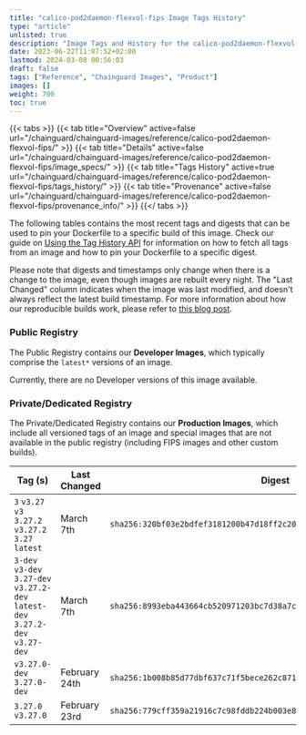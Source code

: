 ```yaml
---
title: "calico-pod2daemon-flexvol-fips Image Tags History"
type: "article"
unlisted: true
description: "Image Tags and History for the calico-pod2daemon-flexvol-fips Chainguard Image"
date: 2023-06-22T11:07:52+02:00
lastmod: 2024-03-08 00:56:03
draft: false
tags: ["Reference", "Chainguard Images", "Product"]
images: []
weight: 700
toc: true
---
```


{{< tabs >}}
{{< tab title="Overview" active=false url="/chainguard/chainguard-images/reference/calico-pod2daemon-flexvol-fips/" >}}
{{< tab title="Details" active=false url="/chainguard/chainguard-images/reference/calico-pod2daemon-flexvol-fips/image_specs/" >}}
{{< tab title="Tags History" active=true url="/chainguard/chainguard-images/reference/calico-pod2daemon-flexvol-fips/tags_history/" >}}
{{< tab title="Provenance" active=false url="/chainguard/chainguard-images/reference/calico-pod2daemon-flexvol-fips/provenance_info/" >}}
{{</ tabs >}}

The following tables contains the most recent tags and digests that can be used to pin your Dockerfile to a specific build of this image. Check our guide on [Using the Tag History API](/chainguard/chainguard-images/using-the-tag-history-api/) for information on how to fetch all tags from an image and how to pin your Dockerfile to a specific digest.

Please note that digests and timestamps only change when there is a change to the image, even though images are rebuilt every night. The "Last Changed" column indicates when the image was last modified, and doesn't always reflect the latest build timestamp. For more information about how our reproducible builds work, please refer to [this blog post](https://www.chainguard.dev/unchained/reproducing-chainguards-reproducible-image-builds).

### Public Registry
The Public Registry contains our **Developer Images**, which typically comprise the `latest*` versions of an image.

Currently, there are no Developer versions of this image available.

### Private/Dedicated Registry
The Private/Dedicated Registry contains our **Production Images**, which include all versioned tags of an image and special images that are not available in the public registry (including FIPS images and other custom builds).

| Tag (s)                                                                          | Last Changed  | Digest                                                                    |
|----------------------------------------------------------------------------------|---------------|---------------------------------------------------------------------------|
|  `3` `v3.27` `v3` `3.27.2` `v3.27.2` `3.27` `latest`                             | March 7th     | `sha256:320bf03e2bdfef3181200b47d18ff2c205aa1f931b88df1a40075862d43418db` |
|  `3-dev` `v3-dev` `3.27-dev` `v3.27.2-dev` `latest-dev` `3.27.2-dev` `v3.27-dev` | March 7th     | `sha256:8993eba443664cb520971203bc7d38a7c94cf372785516fe786a8d22a17c6032` |
|  `v3.27.0-dev` `3.27.0-dev`                                                      | February 24th | `sha256:1b008b85d77dbf637c71f5bece262c87107e6ce25e6d1dcd324f9a0048ac4017` |
|  `3.27.0` `v3.27.0`                                                              | February 23rd | `sha256:779cff359a21916c7c98fddb224b003e860b247b01938f5b49f86a2357b53b11` |

